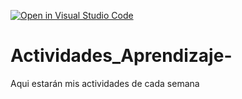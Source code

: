 [![Open in Visual Studio Code](https://classroom.github.com/assets/open-in-vscode-c66648af7eb3fe8bc4f294546bfd86ef473780cde1dea487d3c4ff354943c9ae.svg)](https://classroom.github.com/online_ide?assignment_repo_id=8478697&assignment_repo_type=AssignmentRepo)
# Actividades_Aprendizaje-
Aqui estarán mis actividades de cada semana
